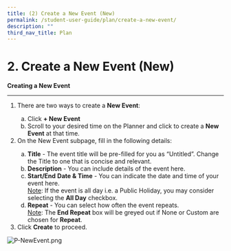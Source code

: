 ```yaml
---
title: (2) Create a New Event (New)
permalink: /student-user-guide/plan/create-a-new-event/
description: ""
third_nav_title: Plan
---
```

<h1>2. Create a New Event (New)</h1>
<p><strong>Creating a New Event</strong></p>
<hr>
<ol>
<li>There are two ways to create a <strong>New Event</strong>:</li>
<ol style="list-style-type: lower-alpha;">
<li>Click <strong>+ New Event</strong></li>
<li>Scroll to your desired time on the Planner and click to create a <strong>New Event</strong> at that time.</li>
</ol>
<li>On the New Event subpage, fill in the following details:</li>
<ol style="list-style-type: lower-alpha;">
<li><strong>Title</strong> - The event title will be pre-filled for you as “Untitled”. Change the Title to one that is concise and relevant.</li>
<li><strong>Description</strong> - You can include details of the event here.</li>
<li><strong>Start/End</strong> <strong>Date &amp; Time</strong> - You can indicate the date and time of your event here.</li>
	<u>Note</u>: If the event is all day i.e. a Public Holiday, you may consider selecting the <strong>All Day</strong> checkbox.

<li><strong>Repeat</strong> - You can select how often the event repeats.</li>
	<u>Note</u>: The <strong>End Repeat</strong> box will be greyed out if None or Custom are chosen for <strong>Repeat</strong>. </ol>

<li>Click <strong>Create</strong> to proceed.</li>
</ol>

<p><img alt="P-NewEvent.png" src="https://s3-us-west-2.amazonaws.com/secure.notion-static.com/75de1b7e-1f60-4ba4-ba62-8d4f556bc05c/P-NewEvent.png"></p>